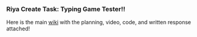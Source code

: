 ### Riya Create Task: Typing Game Tester!!
Here is the main [wiki](https://github.com/sarayu-pr11/team-narks/wiki/Riya-Create-Task) with the planning, video, code, and written response attached!
